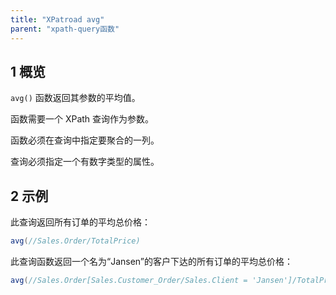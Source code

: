 ```yaml
---
title: "XPatroad avg"
parent: "xpath-query函数"
---
```


## 1 概览

`avg()` 函数返回其参数的平均值。

函数需要一个 XPath 查询作为参数。

函数必须在查询中指定要聚合的一列。

查询必须指定一个有数字类型的属性。

## 2 示例

此查询返回所有订单的平均总价格：

```java
avg(//Sales.Order/TotalPrice)
```

此查询函数返回一个名为“Jansen”的客户下达的所有订单的平均总价格：

```java
avg(//Sales.Order[Sales.Customer_Order/Sales.Client = 'Jansen']/TotalPrice)
```
